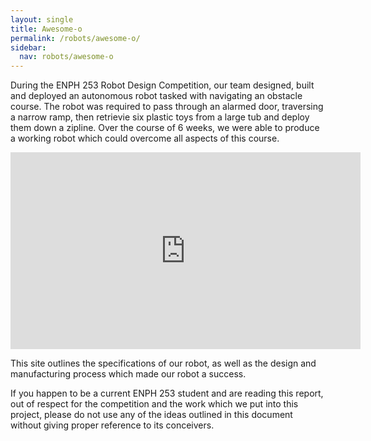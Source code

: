 ```yaml
---
layout: single
title: Awesome-o
permalink: /robots/awesome-o/
sidebar:
  nav: robots/awesome-o
---
```


During the ENPH 253 Robot Design Competition, our team designed, built and deployed an autonomous robot tasked with navigating an obstacle course. The robot was required to pass through an alarmed door, traversing a narrow ramp, then retrievie six plastic toys from a large tub and deploy them down a zipline. Over the course of 6 weeks, we were able to produce a working robot which could overcome all aspects of this course.

<iframe width="560" height="315" src="https://www.youtube.com/watch?v=pvgh8AvOyz8&feature=youtu.be" frameborder="0" allowfullscreen></iframe>

This site outlines the specifications of our robot, as well as the design and manufacturing process which made our robot a success.

If you happen to be a current ENPH 253 student and are reading this report, out of respect for the competition and the work which we put into this project, please do not use any of the ideas outlined in this document without giving proper reference to its conceivers.
